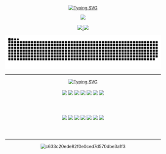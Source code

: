 <div align=center>
  <a href="https://git.io/typing-svg"><img src="https://readme-typing-svg.herokuapp.com?font=Fira+Code&weight=600&duration=4500&pause=1000&color=F4BCC4&center=true&vCenter=true&random=false&width=435&lines=Hi+there!+Welcome+to+my+profile!" alt="Typing SVG" /></a>
</div>

<p align="center"><img alingn="center" src="https://profile-counter.glitch.me/Thamiris-Ayumi/count.svg"/></p>
  
<div align="center">
  <a href="https://github.com/Thamiris-Ayumi">
    <img height="150em" src="https://github-readme-stats.vercel.app/api?username=Thamiris-Ayumi&show_icons=true&bg_color=000000&title_color=F4BCC4&text_color=F4BCC4&icon_color=F4BCC4&include_all_commits=true&count_private=true"/>
    <img height="150em" src="https://github-readme-stats.vercel.app/api/top-langs/?username=Thamiris-Ayumi&layout=compact&bg_color=000000&title_color=F4BCC4&text_color=F4BCC4&icon_color=F4BCC4&langs_count=7"/>
  </a>
</div>

<p align="center">
  <img src="https://raw.githubusercontent.com/platane/snk/output/github-contribution-grid-snake.svg" alt="flutuando" width="600"/>
</p>

<hr>

<div align=center>
  <a href="https://git.io/typing-svg"><img src="https://readme-typing-svg.herokuapp.com?font=Fira+Code&weight=600&duration=4500&pause=1000&color=F4BCC4&center=true&vCenter=true&random=false&width=435&lines=Languages+and+Tools:" alt="Typing SVG" /></a>
</div>

<div style="display: inline_block" align="center"><br>

  <img align="center" src="https://img.shields.io/badge/Java-ED8B00?style=for-the-badge&logo=openjdk&logoColor=white">
  <img align="center" src="https://img.shields.io/badge/JavaScript-F7DF1E?style=for-the-badge&logo=javascript&logoColor=black">
  <img align="center" src="https://img.shields.io/badge/Kotlin-7F52FF.svg?style=for-the-badge&logo=Kotlin&logoColor=white">
  <img align="center" src="https://img.shields.io/badge/Python-FFD43B?style=for-the-badge&logo=python&logoColor=blue">
  <img align="center" src="https://img.shields.io/badge/Node.js-43853D?style=for-the-badge&logo=node.js&logoColor=white">
  <img align="center" src="https://img.shields.io/badge/HTML5-E34F26?style=for-the-badge&logo=html5&logoColor=white">
  <img align="center" src="https://img.shields.io/badge/CSS3-1572B6?style=for-the-badge&logo=css3&logoColor=white">
  
  <br><br>
  
  <img align="center" src="https://img.shields.io/badge/GIT-E44C30?style=for-the-badge&logo=git&logoColor=white">
  <img align="center" src="https://img.shields.io/badge/VSCode-0078D4?style=for-the-badge&logo=visual%20studio%20code&logoColor=white">
  <img align="center" src="https://img.shields.io/badge/MySQL-005C84?style=for-the-badge&logo=mysql&logoColor=white">
  <img align="center" src="https://img.shields.io/badge/Amazon_AWS-FF9900?style=for-the-badge&logo=amazonaws&logoColor=black">
  <img align="center" src="https://img.shields.io/badge/apache%20netbeans-1B6AC6?style=for-the-badge&logo=apache%20netbeans%20IDE&logoColor=white">
  <img align="center" src="https://img.shields.io/badge/Figma-F24E1E?style=for-the-badge&logo=figma&logoColor=white">
  <img align="center" src="https://img.shields.io/badge/Docker-2CA5E0?style=for-the-badge&logo=docker&logoColor=white">

  <br><br>
  
  <!--🦶FOOTER--> 
  <!--<img src="https://raw.githubusercontent.com/trinib/trinib/82213791fa9ff58d3ca768ddd6de2489ec23ffca/images/footer.svg" width="100%">--> 

  <hr>
  
  ![c633c20ede82f0e0ced7d570dbe3a1f3](https://user-images.githubusercontent.com/70382532/138322189-2db8df52-9dcb-40a0-88a8-c365466bd33d.gif)
